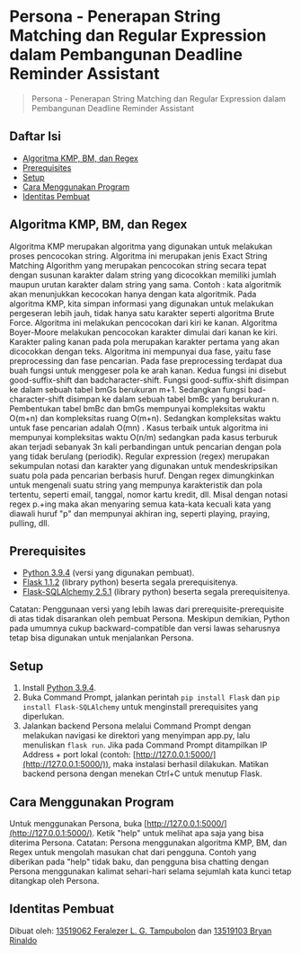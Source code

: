# Persona - Penerapan String Matching dan Regular Expression dalam Pembangunan Deadline Reminder Assistant
> Persona - Penerapan String Matching dan Regular Expression dalam Pembangunan Deadline Reminder Assistant

## Daftar Isi
* [Algoritma KMP, BM, dan Regex](#algoritma-kmp,-bm,-dan-regex)
* [Prerequisites](#prerequisites)
* [Setup](#setup)
* [Cara Menggunakan Program](#cara-menggunakan-program)
* [Identitas Pembuat](#identitas-pembuat)

## Algoritma KMP, BM, dan Regex
Algoritma KMP merupakan algoritma yang digunakan untuk melakukan proses pencocokan string. Algoritma ini merupakan jenis Exact String Matching Algorithm yang merupakan pencocokan string secara tepat dengan susunan karakter dalam string yang dicocokkan memiliki jumlah maupun urutan karakter dalam string yang sama. Contoh : kata algoritmik akan menunjukkan kecocokan hanya dengan kata algoritmik. Pada algoritma KMP, kita simpan informasi yang digunakan untuk melakukan pergeseran lebih jauh, tidak hanya satu karakter seperti algoritma Brute Force. Algoritma ini melakukan pencocokan dari kiri ke kanan.
Algoritma Boyer-Moore melakukan pencocokan karakter dimulai dari kanan ke kiri. Karakter paling kanan pada pola merupakan karakter pertama yang akan dicocokkan dengan teks. Algoritma ini mempunyai dua fase, yaitu fase preprocessing dan fase pencarian. Pada fase preprocessing terdapat dua buah fungsi untuk menggeser pola ke arah kanan. Kedua fungsi ini disebut good-suffix-shift dan badcharacter-shift. Fungsi good-suffix-shift disimpan ke dalam sebuah tabel bmGs berukuran m+1. Sedangkan fungsi bad-character-shift disimpan ke dalam sebuah tabel bmBc yang berukuran n.
Pembentukan tabel bmBc dan bmGs mempunyai kompleksitas waktu O(m+n) dan kompleksitas ruang O(m+n). Sedangkan kompleksitas waktu untuk fase pencarian adalah O(mn) . Kasus terbaik untuk algoritma ini mempunyai kompleksitas waktu O(n/m) sedangkan pada kasus terburuk akan terjadi sebanyak 3n kali perbandingan untuk pencarian dengan pola yang tidak berulang (periodik).
Regular expression (regex) merupakan sekumpulan notasi dan karakter yang digunakan untuk mendeskripsikan suatu pola pada pencarian berbasis huruf. Dengan regex dimungkinkan untuk mengenali suatu string yang mempunya karakteristik dan pola tertentu, seperti email, tanggal, nomor kartu kredit, dll. Misal dengan notasi regex p.+ing maka akan menyaring semua kata-kata kecuali kata yang diawali huruf "p" dan mempunyai akhiran ing, seperti playing, praying, pulling, dll.

## Prerequisites
* [Python 3.9.4](https://www.python.org/downloads/release/python-394/) (versi yang digunakan pembuat).
* [Flask 1.1.2](https://pypi.org/project/Flask/) (library python) beserta segala prerequisitenya.
* [Flask-SQLAlchemy 2.5.1](https://pypi.org/project/Flask-SQLAlchemy/) (library python) beserta segala prerequisitenya.

Catatan: Penggunaan versi yang lebih lawas dari prerequisite-prerequisite di atas tidak disarankan oleh pembuat Persona. Meskipun demikian, Python pada umumnya cukup backward-compatible dan versi lawas seharusnya tetap bisa digunakan untuk menjalankan Persona.

## Setup
1. Install [Python 3.9.4](https://www.python.org/downloads/release/python-394/).
2. Buka Command Prompt, jalankan perintah `pip install Flask` dan `pip install Flask-SQLAlchemy` untuk menginstall prerequisites yang diperlukan.
3. Jalankan backend Persona melalui Command Prompt dengan melakukan navigasi ke direktori yang menyimpan app.py, lalu menuliskan `flask run`. Jika pada Command Prompt ditampilkan IP Address + port lokal (contoh: [http://127.0.0.1:5000/](http://127.0.0.1:5000/)), maka instalasi berhasil dilakukan. Matikan backend persona dengan menekan Ctrl+C untuk menutup Flask.

## Cara Menggunakan Program
Untuk menggunakan Persona, buka [http://127.0.0.1:5000/](http://127.0.0.1:5000/). Ketik "help" untuk melihat apa saja yang bisa diterima Persona.
Catatan: Persona menggunakan algoritma KMP, BM, dan Regex untuk mengolah masukan chat dari pengguna. Contoh yang diberikan pada "help" tidak baku, dan pengguna bisa chatting dengan Persona menggunakan kalimat sehari-hari selama sejumlah kata kunci tetap ditangkap oleh Persona.

## Identitas Pembuat
Dibuat oleh: [13519062 Feralezer L. G. Tampubolon](https://github.com/felagorn) dan [13519103 Bryan Rinaldo](https://github.com/bryanrinaldoo)